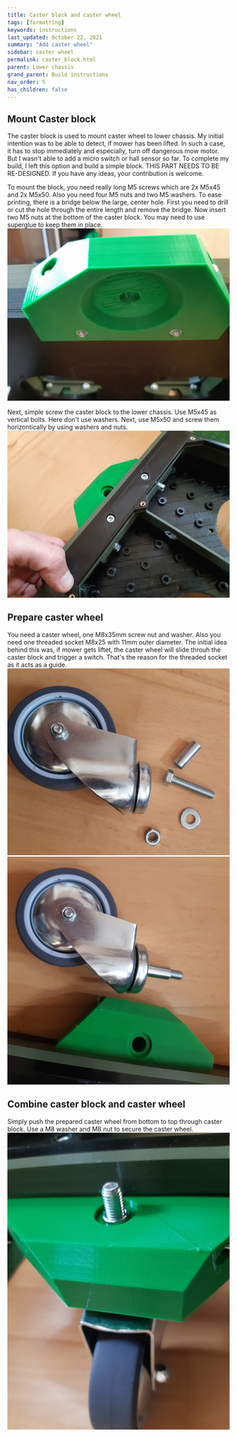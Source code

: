 ```yaml
---
title: Caster block and caster wheel
tags: [formatting]
keywords: instructions
last_updated: October 22, 2021
summary: "Add caster wheel"
sidebar: caster wheel
permalink: caster_block.html
parent: Lower chassis
grand_parent: Build instructions
nav_order: 5
has_children: false
---
```

## Mount Caster block 
The caster block is used to mount caster wheel to lower chassis. My initial intention was to be able to detect, if mower has been lifted.
In such a case, it has to stop immediately and especially, turn off dangerous mow motor. But I wasn't able to add a micro switch or hall sensor
so far. To complete my build, I left this option and build a simple block. THIS PART NEEDS TO BE RE-DESIGNED. If you have any ideas, your contribution is welcome.

To mount the block, you need really long M5 screws which are 2x M5x45 and 2x M5x50. Also you need four M5 nuts and two M5 washers.
To ease printing, there is a bridge below the large, center hole. First you need to drill or cut the hole through the entire length and remove the bridge.
Now insert two M5 nuts at the bottom of the caster block. You may need to use superglue to keep them in place.
![](/images/caster_block_2.jpg)

Next, simple screw the caster block to the lower chassis. Use M5x45 as vertical bolts. Here  don't use washers. Next, use M5x50 and screw them horizontically by using washers and nuts.
![](/images/caster_block_1.jpg)

## Prepare caster wheel
You need a caster wheel, one M8x35mm screw nut and washer. Also you need one threaded socket M8x25 with 11mm outer diameter. The initial idea behind this was, 
if mower gets liftet, the caster wheel will slide throuh the caster block and trigger a switch. That's the reason for the threaded socket as it acts as a guide.
![](/images/caster_parts.jpg)
![](/images/caster_prepare.jpg)

## Combine caster block and caster wheel
Simply push the prepared caster wheel from bottom to top through caster block. Use a M8 washer and M8 nut to secure the caster wheel.
![](/images/caster_final.jpg)

